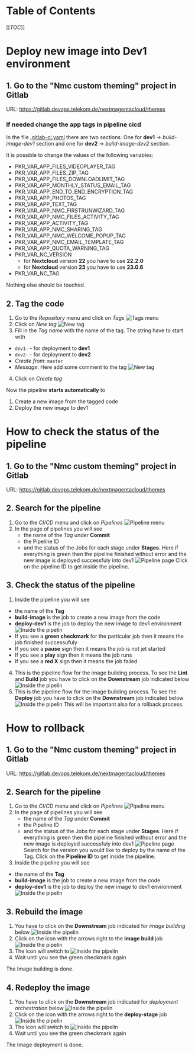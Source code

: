 # Table of Contents
[[_TOC_]]
# Deploy new image into Dev1 environment

## 1. Go to the "Nmc custom theming" project in Gitlab

URL: https://gitlab.devops.telekom.de/nextmagentacloud/themes

### If needed change the app tags in pipeline cicd

In the file [.gitlab-ci.yaml](../.gitlab-ci.yaml) there are two sections.
One for **dev1** -> *build-image-dev1* section and one for **dev2** -> *build-image-dev2* section.

It is possible to change the values of the following variables:

* PKR_VAR_APP_FILES_VIDEOPLAYER_TAG
* PKR_VAR_APP_FILES_ZIP_TAG
* PKR_VAR_APP_FILES_DOWNLOADLIMIT_TAG
* PKR_VAR_APP_MONTHLY_STATUS_EMAIL_TAG
* PKR_VAR_APP_END_TO_END_ENCRYPTION_TAG
* PKR_VAR_APP_PHOTOS_TAG
* PKR_VAR_APP_TEXT_TAG
* PKR_VAR_APP_NMC_FIRSTRUNWIZARD_TAG
* PKR_VAR_APP_NMC_FILES_ACTIVITY_TAG
* PKR_VAR_APP_ACTIVITY_TAG
* PKR_VAR_APP_NMC_SHARING_TAG
* PKR_VAR_APP_NMC_WELCOME_POPUP_TAG
* PKR_VAR_APP_NMC_EMAIL_TEMPLATE_TAG
* PKR_VAR_APP_QUOTA_WARNING_TAG
* PKR_VAR_NC_VERSION 
  * for **Nextcloud** version **22** you have to use **22.2.0**
  * for **Nextcloud** version **23** you have to use **23.0.6**
* PKR_VAR_NC_TAG

Nothing else should be touched.

## 2. Tag the code

1. Go to the *Repository* menu and click on *Tags*
![Tags menu](./img/tags.jpg)
1. Click on *New tag*
![New tag](./img/tags2.jpg)
1. Fill in the *Tag name* with the name of the tag. The string have to start with 
  * `dev1-` - for deployment to **dev1**
  * `dev2-` - for deployment to **dev2**
  * *Create from*: `master`
  *  *Message*: Here add some comment to the tag
![New tag](./img/tags3.jpg)
4. Click on *Create tag*

Now the pipeline **starts automatically** to 
1. Create a new image from the tagged code
2. Deploy the new image to dev1

# How to check the status of the pipeline

## 1. Go to the "Nmc custom theming" project in Gitlab

URL: https://gitlab.devops.telekom.de/nextmagentacloud/themes

## 2. Search for the pipeline

1. Go to the *CI/CD* menu and click on *Pipelines*
![Pipeline menu](./img/pipelines1.jpg)
1. In the page of pipelines you will see
    * the name of the *Tag* under **Commit**
    * the Pipeline ID
    * and the status of the Jobs for each stage under **Stages**. Here if everything is green then the pipeline finished without error and the new image is deployed successfuly into dev1
![Pipeline page](./img/pipelines2.jpg)
  Click on the pipeline ID to get inside the pipeline.

## 3. Check the status of the pipeline

1. Inside the pipeline you will see
  * the name of the **Tag**
  * **build-image** is the job to create a new image from the code
  * **deploy-dev1** is the job to deploy the new image to dev1 environment
![Inside the pipelin](./img/pipelines3.jpg)
  * If you see a **green checkmark** for the particular job then it means the job finished successufuly
  * If you see a **pause** sign then it means the job is not jet started
  * If you see a **play** sign then it means the job runs
  * If you see a **red X** sign then it means the job failed
4. This is the pipeline flow for the image building process. To see the **Lint** and **Build** job you have to click on the **Downstream** job indicated below
![Inside the pipelin](./img/pipelines4.jpg)
4. This is the pipeline flow for the image building process. To see the **Deploy** job you have to click on the **Downstream** job indicated below
![Inside the pipelin](./img/pipelines5.jpg)
This will be important also for a rollback process.

# How to rollback
## 1. Go to the "Nmc custom theming" project in Gitlab

URL: https://gitlab.devops.telekom.de/nextmagentacloud/themes

## 2. Search for the pipeline

1. Go to the *CI/CD* menu and click on *Pipelines*
![Pipeline menu](./img/pipelines1.jpg)
1. In the page of pipelines you will see
    * the name of the *Tag* under **Commit**
    * the Pipeline ID
    * and the status of the Jobs for each stage under **Stages**. Here if everything is green then the pipeline finished without error and the new image is deployed successfuly into dev1
![Pipeline page](./img/pipelines2.jpg)
  Search for the version you would like to deploy by the name of the Tag.
  Click on the **Pipeline ID** to get inside the pipeline.
1. Inside the pipeline you will see
  * the name of the **Tag**
  * **build-image** is the job to create a new image from the code
  * **deploy-dev1** is the job to deploy the new image to dev1 environment
![Inside the pipelin](./img/pipelines3.jpg)

## 3. Rebuild the image

1. You have to click on the **Downstream** job indicated for *image building* below
![Inside the pipelin](./img/pipelines4.jpg)
1. Click on the icon with the arrows right to the **image build** job
![Inside the pipelin](./img/pipelines6.jpg)
1. The icon will switch to ![Inside the pipelin](./img/pipelines7.jpg)
1. Wait until you see the green checkmark again

The Image building is done.

## 4. Redeploy the image

1. You have to click on the **Downstream** job indicated for *deployment orchestration* below
![Inside the pipelin](./img/pipelines8.jpg)
1. Click on the icon with the arrows right to the **deploy-stage** job
![Inside the pipelin](./img/pipelines9.jpg)
1. The icon will switch to ![Inside the pipelin](./img/pipelines10.jpg)
1. Wait until you see the green checkmark again

The Image deployment is done.
